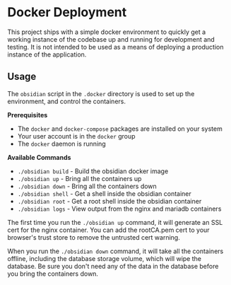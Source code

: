 # Docker Deployment

This project ships with a simple docker environment to quickly get a working 
instance of the codebase up and running for development and testing. It is 
not intended to be used as a means of deploying a production instance of 
the application.  

## Usage  

The `obsidian` script in the `.docker` directory is used to set up the 
environment, and control the containers. 

**Prerequisites**  

 - The `docker` and `docker-compose` packages are installed on your system
 - Your user account is in the `docker` group
 - The `docker` daemon is running

**Available Commands**  

 - `./obsidian build` - Build the obsidian docker image
 - `./obsidian up`    - Bring all the containers up
 - `./obsidian down`  - Bring all the containers down
 - `./obsidian shell` - Get a shell inside the obsidian container
 - `./obsidian root`  - Get a root shell inside the obsidian container
 - `./obsidian logs`  - View output from the nginx and mariadb containers

The first time you run the `./obsidian up` command, it will generate an SSL 
cert for the nginx container. You can add the rootCA.pem cert to your 
browser's trust store to remove the untrusted cert warning.  

When you run the `./obsidian down` command, it will take all the containers 
offline, including the database storage volume, which will wipe the database. 
Be sure you don't need any of the data in the database before you bring the 
containers down. 